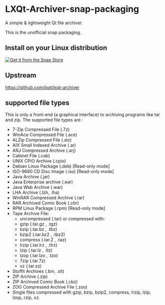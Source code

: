 # LXQt-Archiver-snap-packaging

A simple & lightweight Qt file archiver.

This is the unofficial snap packaging.  

## Install on your Linux distribution

[![Get it from the Snap Store](https://snapcraft.io/static/images/badges/en/snap-store-black.svg)](https://snapcraft.io/lxqt-archiver-snap)

## Upstream

<https://github.com/lxqt/lxqt-archiver>

## supported file types

This is only a front-end (a graphical interface) to archiving programs
like tar and zip. The supported file types are :

  * 7-Zip Compressed File (.7z)
  * WinAce Compressed File (.ace)
  * ALZip Compressed File (.alz)
  * AIX Small Indexed Archive  (.ar)
  * ARJ Compressed Archive (.arj)
  * Cabinet File (.cab)
  * UNIX CPIO Archive (.cpio)
  * Debian Linux Package (.deb) [Read-only mode]
  * ISO-9660 CD Disc Image (.iso) [Read-only mode]
  * Java Archive (.jar)
  * Java Enterprise archive (.ear)
  * Java Web Archive (.war)
  * LHA Archive (.lzh, .lha)
  * WinRAR Compressed Archive (.rar)
  * RAR Archived Comic Book (.cbr)
  * RPM Linux Package (.rpm) [Read-only mode]
  * Tape Archive File:
    * uncompressed (.tar)
    or compressed with:
    * gzip (.tar.gz , .tgz)
    * bzip (.tar.bz , .tbz)
    * bzip2 (.tar.bz2 , .tbz2)
    * compress (.tar.Z , .taz)
    * lrzip (.tar.lrz , .tlrz)
    * lzip (.tar.lz , .tlz)
    * lzop (.tar.lzo , .tzo)
    * 7zip (.tar.7z)
    * xz (.tar.xz)
  * Stuffit Archives (.bin, .sit)
  * ZIP Archive (.zip)
  * ZIP Archived Comic Book (.cbz)
  * ZOO Compressed Archive File (.zoo)
  * Single files compressed with gzip, bzip, bzip2, compress, lrzip, lzip,
    lzop, rzip, xz.
